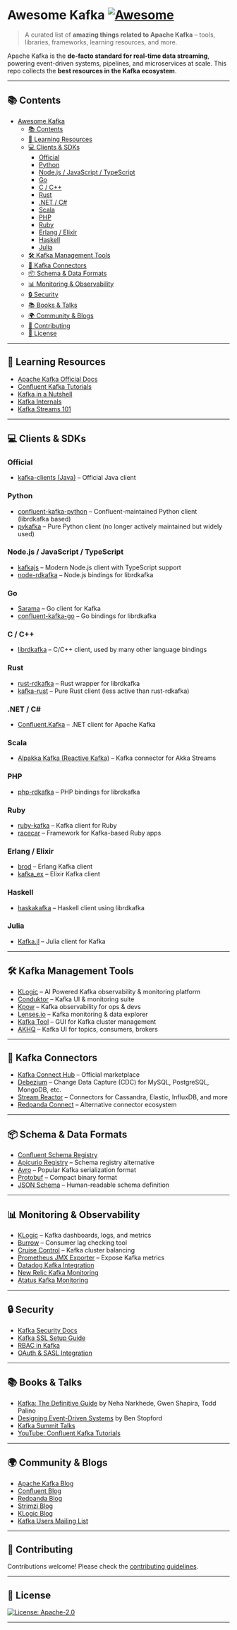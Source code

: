 
# Awesome Kafka [![Awesome](https://awesome.re/badge.svg)](https://awesome.re)

> A curated list of **amazing things related to Apache Kafka** – tools, libraries, frameworks, learning resources, and more.

Apache Kafka is the **de-facto standard for real-time data streaming**, powering event-driven systems, pipelines, and microservices at scale.
This repo collects the **best resources in the Kafka ecosystem**.

---

## 📚 Contents

- [Awesome Kafka ](#awesome-kafka-)
  - [📚 Contents](#-contents)
  - [📖 Learning Resources](#-learning-resources)
  - [💻 Clients \& SDKs](#-clients--sdks)
    - [Official](#official)
    - [Python](#python)
    - [Node.js / JavaScript / TypeScript](#nodejs--javascript--typescript)
    - [Go](#go)
    - [C / C++](#c--c)
    - [Rust](#rust)
    - [.NET / C#](#net--c)
    - [Scala](#scala)
    - [PHP](#php)
    - [Ruby](#ruby)
    - [Erlang / Elixir](#erlang--elixir)
    - [Haskell](#haskell)
    - [Julia](#julia)
  - [🛠 Kafka Management Tools](#-kafka-management-tools)
  - [🔌 Kafka Connectors](#-kafka-connectors)
  - [📦 Schema \& Data Formats](#-schema--data-formats)
  - [📊 Monitoring \& Observability](#-monitoring--observability)
  - [🔒 Security](#-security)
  - [📚 Books \& Talks](#-books--talks)
  - [🌍 Community \& Blogs](#-community--blogs)
  - [🤝 Contributing](#-contributing)
  - [📜 License](#-license)

---

## 📖 Learning Resources

* [Apache Kafka Official Docs](https://kafka.apache.org/documentation/)
* [Confluent Kafka Tutorials](https://developer.confluent.io/learn-kafka/)
* [Kafka in a Nutshell](https://sookocheff.com/post/kafka/kafka-in-a-nutshell/)
* [Kafka Internals](https://github.com/japila-books/kafka-internals)
* [Kafka Streams 101](https://kafka.apache.org/documentation/streams/)

---

## 💻 Clients & SDKs

### Official

* [kafka-clients (Java)](https://mvnrepository.com/artifact/org.apache.kafka/kafka-clients) – Official Java client

### Python

* [confluent-kafka-python](https://github.com/confluentinc/confluent-kafka-python) – Confluent-maintained Python client (librdkafka based)
* [pykafka](https://github.com/Parsely/pykafka) – Pure Python client (no longer actively maintained but widely used)

### Node.js / JavaScript / TypeScript

* [kafkajs](https://github.com/tulios/kafkajs) – Modern Node.js client with TypeScript support
* [node-rdkafka](https://github.com/Blizzard/node-rdkafka) – Node.js bindings for librdkafka

### Go

* [Sarama](https://github.com/Shopify/sarama) – Go client for Kafka
* [confluent-kafka-go](https://github.com/confluentinc/confluent-kafka-go) – Go bindings for librdkafka

### C / C++

* [librdkafka](https://github.com/edenhill/librdkafka) – C/C++ client, used by many other language bindings

### Rust

* [rust-rdkafka](https://github.com/fede1024/rust-rdkafka) – Rust wrapper for librdkafka
* [kafka-rust](https://github.com/kafka-rust/kafka-rust) – Pure Rust client (less active than rust-rdkafka)

### .NET / C\#

* [Confluent.Kafka](https://github.com/confluentinc/confluent-kafka-dotnet) – .NET client for Apache Kafka

### Scala

* [Alpakka Kafka (Reactive Kafka)](https://github.com/akka/alpakka-kafka) – Kafka connector for Akka Streams

### PHP

* [php-rdkafka](https://github.com/arnaud-lb/php-rdkafka) – PHP bindings for librdkafka

### Ruby

* [ruby-kafka](https://github.com/zendesk/ruby-kafka) – Kafka client for Ruby
* [racecar](https://github.com/zendesk/racecar) – Framework for Kafka-based Ruby apps

### Erlang / Elixir

* [brod](https://github.com/klarna/brod) – Erlang Kafka client
* [kafka\_ex](https://github.com/kafkaex/kafka_ex) – Elixir Kafka client

### Haskell

* [haskakafka](https://github.com/haskell-works/hw-kafka-client) – Haskell client using librdkafka

### Julia

* [Kafka.jl](https://github.com/JuliaData/Kafka.jl) – Julia client for Kafka

---

## 🛠 Kafka Management Tools

* [KLogic](https://klogic.io) – AI Powered Kafka observability & monitoring platform
* [Conduktor](https://www.conduktor.io/) – Kafka UI & monitoring suite
* [Kpow](https://kpow.io/) – Kafka observability for ops & devs
* [Lenses.io](https://lenses.io/) – Kafka monitoring & data explorer
* [Kafka Tool](http://www.kafkatool.com/) – GUI for Kafka cluster management
* [AKHQ](https://github.com/tchiotludo/akhq) – Kafka UI for topics, consumers, brokers

---

## 🔌 Kafka Connectors

* [Kafka Connect Hub](https://www.confluent.io/hub/) – Official marketplace
* [Debezium](https://debezium.io/) – Change Data Capture (CDC) for MySQL, PostgreSQL, MongoDB, etc.
* [Stream Reactor](https://github.com/lensesio/stream-reactor) – Connectors for Cassandra, Elastic, InfluxDB, and more
* [Redpanda Connect](https://www.redpanda.com/connect) – Alternative connector ecosystem

---

## 📦 Schema & Data Formats

* [Confluent Schema Registry](https://docs.confluent.io/platform/current/schema-registry/index.html)
* [Apicurio Registry](https://www.apicur.io/registry/) – Schema registry alternative
* [Avro](https://avro.apache.org/) – Popular Kafka serialization format
* [Protobuf](https://developers.google.com/protocol-buffers) – Compact binary format
* [JSON Schema](https://json-schema.org/) – Human-readable schema definition

---

## 📊 Monitoring & Observability

* [KLogic](https://klogic.io) – Kafka dashboards, logs, and metrics
* [Burrow](https://github.com/linkedin/Burrow) – Consumer lag checking tool
* [Cruise Control](https://github.com/linkedin/cruise-control) – Kafka cluster balancing
* [Prometheus JMX Exporter](https://github.com/prometheus/jmx_exporter) – Expose Kafka metrics
* [Datadog Kafka Integration](https://docs.datadoghq.com/integrations/kafka/)
* [New Relic Kafka Monitoring](https://docs.newrelic.com/docs/infrastructure/host-integrations/host-integrations-list/kafka/kafka-config/)
* [Atatus Kafka Monitoring](https://www.atatus.com/)

---

## 🔒 Security

* [Kafka Security Docs](https://kafka.apache.org/documentation/#security)
* [Kafka SSL Setup Guide](https://docs.confluent.io/platform/current/kafka/encryption.html)
* [RBAC in Kafka](https://docs.confluent.io/platform/current/security/rbac/index.html)
* [OAuth & SASL Integration](https://docs.confluent.io/platform/current/security/authentication/sasl/oauthbearer/overview.html)

---

## 📚 Books & Talks

* [Kafka: The Definitive Guide](https://www.confluent.io/resources/ebook/kafka-the-definitive-guide/) by Neha Narkhede, Gwen Shapira, Todd Palino
* [Designing Event-Driven Systems](https://www.oreilly.com/library/view/designing-event-driven-systems/9781492038252/) by Ben Stopford
* [Kafka Summit Talks](https://www.kafka-summit.org/)
* [YouTube: Confluent Kafka Tutorials](https://www.youtube.com/c/Confluent)

---

## 🌍 Community & Blogs

* [Apache Kafka Blog](https://kafka.apache.org/blog)
* [Confluent Blog](https://www.confluent.io/blog/)
* [Redpanda Blog](https://redpanda.com/blog)
* [Strimzi Blog](https://strimzi.io/blog/)
* [KLogic Blog](https://klogic.io/blog/)
* [Kafka Users Mailing List](https://kafka.apache.org/contact)

---

## 🤝 Contributing

Contributions welcome! Please check the [contributing guidelines](./CONTRIBUTING.md).

---

## 📜 License

[![License: Apache-2.0](https://img.shields.io/badge/license-Apache%202.0-blue.svg)](./LICENSE)

---
